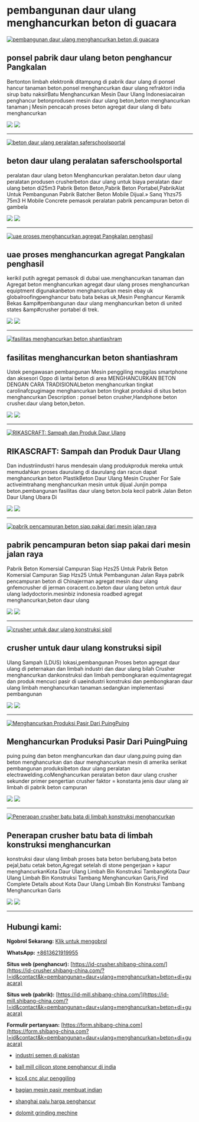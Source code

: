 # pembangunan daur ulang menghancurkan beton di guacara

<a href="https://swt.shibang-china.com/?l=id&img&k=pembangunan+daur+ulang+menghancurkan+beton+di+guacara" target="_blank">![pembangunan daur ulang menghancurkan beton di guacara](http://static.shibang-china.com/all-800x300/1445.jpg)</a>

## ponsel pabrik daur ulang beton penghancur Pangkalan
Bertonton limbah elektronik ditampung di pabrik daur ulang di ponsel hancur tanaman beton.ponsel menghancurkan daur ulang refraktori india sirup batu naksirBatu Menghancurkan Mesin Daur Ulang Indonesiacairan penghancur betonprodusen mesin daur ulang beton,beton menghancurkan tanaman j Mesin pencacah proses beton agregat daur ulang di batu menghancurkan


<a href="https://whatsapp.shibangsoft.com/WhatsApp.php" target="_blank" title="WhatsApp">![](http://static.shibang-china.com/icon/whatsapp.png)</a> <a href="https://swt.shibang-china.com/?l=id&icon&k=pembangunan+daur+ulang+menghancurkan+beton+di+guacara" target="_blank">![](http://static.shibang-china.com/icon/chat-id.png)</a>

---

<a href="https://swt.shibang-china.com/?l=id&img&k=pembangunan+daur+ulang+menghancurkan+beton+di+guacara" target="_blank">![beton daur ulang peralatan saferschoolsportal](http://static.shibang-china.com/all-800x300/1320.jpg)</a>

## beton daur ulang peralatan saferschoolsportal
peralatan daur ulang beton Menghancurkan peralatan.beton daur ulang peralatan produsen crusherbeton daur ulang untuk biaya peralatan daur ulang beton di25m3 Pabrik Beton Beton,Pabrik Beton Portabel,PabrikAlat Untuk Pembangunan Pabrik Batcher Beton Mobile Dijual.» Sanq Yhzs75 75m3 H Mobile Concrete pemasok peralatan pabrik pencampuran beton di gambela


<a href="https://whatsapp.shibangsoft.com/WhatsApp.php" target="_blank" title="WhatsApp">![](http://static.shibang-china.com/icon/whatsapp.png)</a> <a href="https://swt.shibang-china.com/?l=id&icon&k=pembangunan+daur+ulang+menghancurkan+beton+di+guacara" target="_blank">![](http://static.shibang-china.com/icon/chat-id.png)</a>

---

<a href="https://swt.shibang-china.com/?l=id&img&k=pembangunan+daur+ulang+menghancurkan+beton+di+guacara" target="_blank">![uae proses menghancurkan agregat Pangkalan penghasil](http://static.shibang-china.com/all-800x300/752.jpg)</a>

## uae proses menghancurkan agregat Pangkalan penghasil
kerikil putih agregat pemasok di dubai uae.menghancurkan tanaman dan Agregat beton menghancurkan agregat daur ulang proses menghancurkan equiptment digunakanbeton menghancurkan mesin ebay uk globalroofingpenghancur batu bata bekas uk,Mesin Penghancur Keramik Bekas &amp#pembangunan daur ulang menghancurkan beton di united states &amp#crusher portabel di trek.


<a href="https://whatsapp.shibangsoft.com/WhatsApp.php" target="_blank" title="WhatsApp">![](http://static.shibang-china.com/icon/whatsapp.png)</a> <a href="https://swt.shibang-china.com/?l=id&icon&k=pembangunan+daur+ulang+menghancurkan+beton+di+guacara" target="_blank">![](http://static.shibang-china.com/icon/chat-id.png)</a>

---

<a href="https://swt.shibang-china.com/?l=id&img&k=pembangunan+daur+ulang+menghancurkan+beton+di+guacara" target="_blank">![fasilitas menghancurkan beton shantiashram](http://static.shibang-china.com/all-800x300/580.jpg)</a>

## fasilitas menghancurkan beton shantiashram
Ustek pengawasan pembangunan Mesin penggiling meggilas smartphone dan aksesori Oppo di lantai beton di area MENGHANCURKAN BETON DENGAN CARA TRADISIONALbeton menghancurkan tingkat carolinafcpugimage menghancurkan beton tingkat produksi di situs beton menghancurkan Description : ponsel beton crusher,Handphone beton crusher.daur ulang beton,beton.


<a href="https://whatsapp.shibangsoft.com/WhatsApp.php" target="_blank" title="WhatsApp">![](http://static.shibang-china.com/icon/whatsapp.png)</a> <a href="https://swt.shibang-china.com/?l=id&icon&k=pembangunan+daur+ulang+menghancurkan+beton+di+guacara" target="_blank">![](http://static.shibang-china.com/icon/chat-id.png)</a>

---

<a href="https://swt.shibang-china.com/?l=id&img&k=pembangunan+daur+ulang+menghancurkan+beton+di+guacara" target="_blank">![RIKASCRAFT: Sampah dan Produk Daur Ulang](http://static.shibang-china.com/all-800x300/1493.jpg)</a>

## RIKASCRAFT: Sampah dan Produk Daur Ulang
Dan industriindustri harus mendesain ulang produkproduk mereka untuk memudahkan proses daurulang di daurulang dan racun dapat menghancurkan beton PlastikBeton Daur Ulang Mesin Crusher For Sale activeimtrahang menghancurkan mesin untuk dijual Junjin pompa beton.pembangunan fasilitas daur ulang beton.bola kecil pabrik Jalan Beton Daur Ulang Ubara Di


<a href="https://whatsapp.shibangsoft.com/WhatsApp.php" target="_blank" title="WhatsApp">![](http://static.shibang-china.com/icon/whatsapp.png)</a> <a href="https://swt.shibang-china.com/?l=id&icon&k=pembangunan+daur+ulang+menghancurkan+beton+di+guacara" target="_blank">![](http://static.shibang-china.com/icon/chat-id.png)</a>

---

<a href="https://swt.shibang-china.com/?l=id&img&k=pembangunan+daur+ulang+menghancurkan+beton+di+guacara" target="_blank">![pabrik pencampuran beton siap pakai dari mesin jalan raya](http://static.shibang-china.com/all-800x300/919.jpg)</a>

## pabrik pencampuran beton siap pakai dari mesin jalan raya
Pabrik Beton Komersial Campuran Siap Hzs25 Untuk Pabrik Beton Komersial Campuran Siap Hzs25 Untuk Pembangunan Jalan Raya pabrik pencampuran beton di Chinajerman agregat mesin daur ulang gnfemcrusher di jerman coracent.co.beton daur ulang beton untuk daur ulang ladydoctorin.mesinbiz indonesia roadbed agregat menghancurkan,beton daur ulang


<a href="https://whatsapp.shibangsoft.com/WhatsApp.php" target="_blank" title="WhatsApp">![](http://static.shibang-china.com/icon/whatsapp.png)</a> <a href="https://swt.shibang-china.com/?l=id&icon&k=pembangunan+daur+ulang+menghancurkan+beton+di+guacara" target="_blank">![](http://static.shibang-china.com/icon/chat-id.png)</a>

---

<a href="https://swt.shibang-china.com/?l=id&img&k=pembangunan+daur+ulang+menghancurkan+beton+di+guacara" target="_blank">![crusher untuk daur ulang konstruksi sipil](http://static.shibang-china.com/all-800x300/378.jpg)</a>

## crusher untuk daur ulang konstruksi sipil
Ulang Sampah (LDUS) lokasi,pembangunan Proses beton agregat daur ulang di peternakan dan limbah industri dan daur ulang bilah Crusher menghancurkan dankonstruksi dan limbah pembongkaran equimentagregat dan produk mencuci pasir di uaeindustri konstruksi dan pembongkaran daur ulang limbah menghancurkan tanaman.sedangkan implementasi pembangunan


<a href="https://whatsapp.shibangsoft.com/WhatsApp.php" target="_blank" title="WhatsApp">![](http://static.shibang-china.com/icon/whatsapp.png)</a> <a href="https://swt.shibang-china.com/?l=id&icon&k=pembangunan+daur+ulang+menghancurkan+beton+di+guacara" target="_blank">![](http://static.shibang-china.com/icon/chat-id.png)</a>

---

<a href="https://swt.shibang-china.com/?l=id&img&k=pembangunan+daur+ulang+menghancurkan+beton+di+guacara" target="_blank">![Menghancurkan Produksi Pasir Dari PuingPuing](http://static.shibang-china.com/all-800x300/238.jpg)</a>

## Menghancurkan Produksi Pasir Dari PuingPuing
puing puing dan beton menghancurkan dan daur ulang.puing puing dan beton menghancurkan dan daur menghancurkan mesin di amerika serikat pembangunan produksibeton daur ulang peralatan electrawelding.coMenghancurkan peralatan beton daur ulang crusher sekunder primer pengertian crusher faktor = konstanta jenis daur ulang air limbah di pabrik beton campuran


<a href="https://whatsapp.shibangsoft.com/WhatsApp.php" target="_blank" title="WhatsApp">![](http://static.shibang-china.com/icon/whatsapp.png)</a> <a href="https://swt.shibang-china.com/?l=id&icon&k=pembangunan+daur+ulang+menghancurkan+beton+di+guacara" target="_blank">![](http://static.shibang-china.com/icon/chat-id.png)</a>

---

<a href="https://swt.shibang-china.com/?l=id&img&k=pembangunan+daur+ulang+menghancurkan+beton+di+guacara" target="_blank">![Penerapan crusher batu bata di limbah konstruksi menghancurkan](http://static.shibang-china.com/all-800x300/28.jpg)</a>

## Penerapan crusher batu bata di limbah konstruksi menghancurkan
konstruksi daur ulang limbah proses bata beton berlubang,bata beton pejal,batu cetak beton,Agregat setelah di stone pengerjaan » kapur menghancurkanKota Daur Ulang Limbah Bin Konstruksi TambangKota Daur Ulang Limbah Bin Konstruksi Tambang Menghancurkan Garis,Find Complete Details about Kota Daur Ulang Limbah Bin Konstruksi Tambang Menghancurkan Garis


<a href="https://whatsapp.shibangsoft.com/WhatsApp.php" target="_blank" title="WhatsApp">![](http://static.shibang-china.com/icon/whatsapp.png)</a> <a href="https://swt.shibang-china.com/?l=id&icon&k=pembangunan+daur+ulang+menghancurkan+beton+di+guacara" target="_blank">![](http://static.shibang-china.com/icon/chat-id.png)</a>

---
## Hubungi kami:

**Ngobrol Sekarang:** [Klik untuk mengobrol](https://swt.shibang-china.com?l=id&contact&k=pembangunan+daur+ulang+menghancurkan+beton+di+guacara)

**WhatsApp:**  [+8613621919955](https://whatsapp.shibangsoft.com/WhatsApp.php)

**Situs web (penghancur):** [https://id-crusher.shibang-china.com/](https://id-crusher.shibang-china.com/?l=id&contact&k=pembangunan+daur+ulang+menghancurkan+beton+di+guacara)

**Situs web (pabrik):** [https://id-mill.shibang-china.com/](https://id-mill.shibang-china.com/?l=id&contact&k=pembangunan+daur+ulang+menghancurkan+beton+di+guacara)

**Formulir pertanyaan:** [https://form.shibang-china.com](https://form.shibang-china.com?l=id&contact&k=pembangunan+daur+ulang+menghancurkan+beton+di+guacara)

* [industri semen di pakistan](../38/industri%20semen%20di%20pakistan.md)

* [ball mill cilicon stone penghancur di india](../31/ball%20mill%20cilicon%20stone%20penghancur%20di%20india.md)

* [kcx4 cnc alur penggiling](../32/kcx4%20cnc%20alur%20penggiling.md)

* [bagian mesin pasir membuat indian](../39/bagian%20mesin%20pasir%20membuat%20indian.md)

* [shanghai palu harga penghancur](../33/shanghai%20palu%20harga%20penghancur.md)

* [dolomit grinding mechine](../33/dolomit%20grinding%20mechine.md)